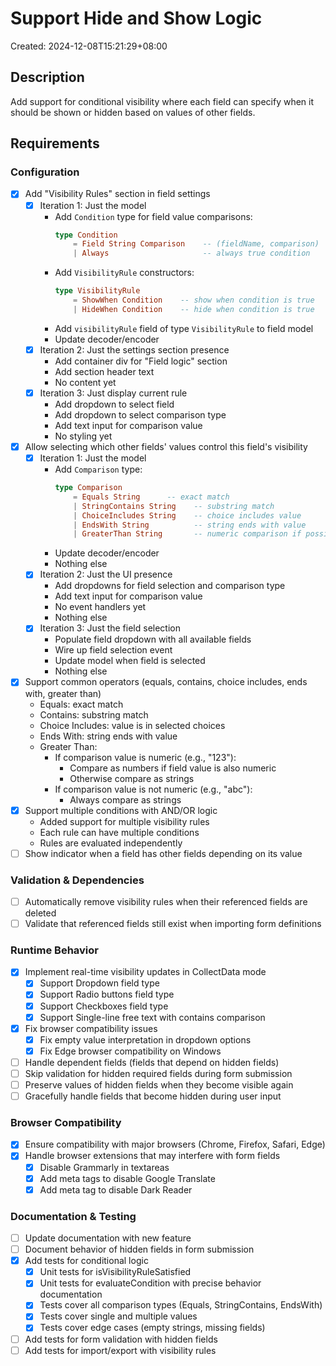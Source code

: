 # Support Hide and Show Logic

Created: 2024-12-08T15:21:29+08:00

## Description

Add support for conditional visibility where each field can specify when it should be shown or hidden based on values of other fields.

## Requirements

### Configuration
- [x] Add "Visibility Rules" section in field settings
    - [x] Iteration 1: Just the model
        - Add `Condition` type for field value comparisons:
          ```elm
          type Condition
              = Field String Comparison    -- (fieldName, comparison)
              | Always                     -- always true condition
          ```
        - Add `VisibilityRule` constructors:
          ```elm
          type VisibilityRule
              = ShowWhen Condition    -- show when condition is true
              | HideWhen Condition    -- hide when condition is true
          ```
        - Add `visibilityRule` field of type `VisibilityRule` to field model
        - Update decoder/encoder
    - [x] Iteration 2: Just the settings section presence
        - Add container div for "Field logic" section
        - Add section header text
        - No content yet
    - [x] Iteration 3: Just display current rule
        - Add dropdown to select field
        - Add dropdown to select comparison type
        - Add text input for comparison value
        - No styling yet
- [x] Allow selecting which other fields' values control this field's visibility
    - [x] Iteration 1: Just the model
        - Add `Comparison` type:
          ```elm
          type Comparison
              = Equals String      -- exact match
              | StringContains String    -- substring match
              | ChoiceIncludes String    -- choice includes value
              | EndsWith String          -- string ends with value
              | GreaterThan String       -- numeric comparison if possible, string otherwise
          ```
        - Update decoder/encoder
        - Nothing else
    - [x] Iteration 2: Just the UI presence
        - Add dropdowns for field selection and comparison type
        - Add text input for comparison value
        - No event handlers yet
        - Nothing else
    - [x] Iteration 3: Just the field selection
        - Populate field dropdown with all available fields
        - Wire up field selection event
        - Update model when field is selected
        - Nothing else
- [x] Support common operators (equals, contains, choice includes, ends with, greater than)
    - Equals: exact match
    - Contains: substring match
    - Choice Includes: value is in selected choices
    - Ends With: string ends with value
    - Greater Than: 
        - If comparison value is numeric (e.g., "123"):
            - Compare as numbers if field value is also numeric
            - Otherwise compare as strings
        - If comparison value is not numeric (e.g., "abc"):
            - Always compare as strings
- [x] Support multiple conditions with AND/OR logic
    - Added support for multiple visibility rules
    - Each rule can have multiple conditions
    - Rules are evaluated independently
- [ ] Show indicator when a field has other fields depending on its value

### Validation & Dependencies
- [ ] Automatically remove visibility rules when their referenced fields are deleted
- [ ] Validate that referenced fields still exist when importing form definitions

### Runtime Behavior
- [x] Implement real-time visibility updates in CollectData mode
    - [x] Support Dropdown field type
    - [x] Support Radio buttons field type  
    - [x] Support Checkboxes field type
    - [x] Support Single-line free text with contains comparison
- [x] Fix browser compatibility issues
    - [x] Fix empty value interpretation in dropdown options
    - [x] Fix Edge browser compatibility on Windows
- [ ] Handle dependent fields (fields that depend on hidden fields)
- [ ] Skip validation for hidden required fields during form submission
- [ ] Preserve values of hidden fields when they become visible again
- [ ] Gracefully handle fields that become hidden during user input

### Browser Compatibility
- [x] Ensure compatibility with major browsers (Chrome, Firefox, Safari, Edge)
- [x] Handle browser extensions that may interfere with form fields
    - [x] Disable Grammarly in textareas
    - [x] Add meta tags to disable Google Translate
    - [x] Add meta tag to disable Dark Reader

### Documentation & Testing
- [ ] Update documentation with new feature
- [ ] Document behavior of hidden fields in form submission
- [x] Add tests for conditional logic
    - [x] Unit tests for isVisibilityRuleSatisfied
    - [x] Unit tests for evaluateCondition with precise behavior documentation
    - [x] Tests cover all comparison types (Equals, StringContains, EndsWith)
    - [x] Tests cover single and multiple values
    - [x] Tests cover edge cases (empty strings, missing fields)
- [ ] Add tests for form validation with hidden fields
- [ ] Add tests for import/export with visibility rules
